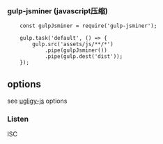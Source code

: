 ### gulp-jsminer (javascript压缩)

```
    const gulpJsminer = require('gulp-jsminer');
    
    gulp.task('default', () => {
        gulp.src('assets/js/**/*')
            .pipe(gulpJsminer())
            .pipe(gulp.dest('dist')); 
    });

```
## options
see [ugligy-js](https://www.npmjs.com/package/uglify-js) options

### Listen
ISC